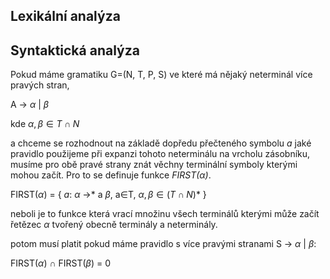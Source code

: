 
## Lexikální analýza

## Syntaktická analýza

Pokud máme gramatiku G=(N, T, P, S) ve které má nějaký neterminál více pravých stran,

A &rarr; $\alpha$ | $\beta$

kde $\alpha, \beta \in T \cap N$

a chceme se rozhodnout na základě dopředu přečteného symbolu *a* jaké pravidlo použijeme při expanzi
tohoto neterminálu na vrcholu zásobníku, musíme pro obě pravé strany znát věchny terminální symboly
kterými mohou začít. Pro to se definuje funkce *FIRST($\alpha$)*.

FIRST($\alpha$) = { *a*: $\alpha$ &rarr;* a $\beta$, a$\in$T, $\alpha,\beta \in (T \cap N)*$ } 

neboli je to funkce která vrací množinu všech terminálů kterými může začít řetězec $\alpha$ tvořený
obecně terminály a neterminály.



potom musí platit pokud máme pravidlo s více pravými stranami S -> $\alpha$ | $\beta$:

FIRST($\alpha$) $\cap$ FIRST($\beta$) = 0 




